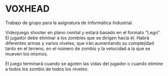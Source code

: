 # VOXHEAD
Trabajo de grupo para la asignatura de Informática Industrial.

Videojuego shooter en plano cenital y estará basado en el formato "Lego". El jugador debe eliminar a los zombies que se dirigen hacia él. Habrá diferentes armas y varios niveles, que irán aumentando su complejidad tanto en el terreno, en el número de zombis y la velocidad a la que se mueven los mismos.

El juego terminará cuando se agoten las vidas del jugador o cuando elimine a todos los zombis de todos los niveles.

